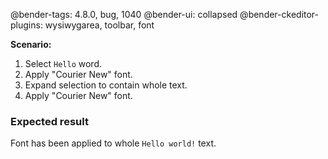 @bender-tags: 4.8.0, bug, 1040
@bender-ui: collapsed
@bender-ckeditor-plugins: wysiwygarea, toolbar, font

**Scenario:**

1. Select `Hello` word.
2. Apply "Courier New" font.
3. Expand selection to contain whole text.
4. Apply "Courier New" font.

### Expected result

Font has been applied to whole `Hello world!` text.
